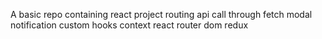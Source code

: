 A basic repo containing 
react project
routing
api call through fetch 
modal 
notification
custom hooks
context
react router dom
redux

